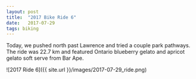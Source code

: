 ```yaml
---
layout: post
title:  "2017 Bike Ride 6"
date:   2017-07-29
tags: biking
---
```


Today, we pushed north past Lawrence and tried a couple park pathways. The ride was 22.7 km and featured Ontario blueberry gelato and apricot gelato soft serve from Bar Ape.

![2017 Ride 6]({{ site.url }}/images/2017-07-29_ride.png)

